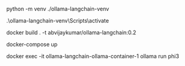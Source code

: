 python -m venv ./ollama-langchain-venv

.\ollama-langchain-venv\Scripts\activate

docker build . -t abvijaykumar/ollama-langchain:0.2

docker-compose up

docker exec -it ollama-langchain-ollama-container-1 ollama run phi3
